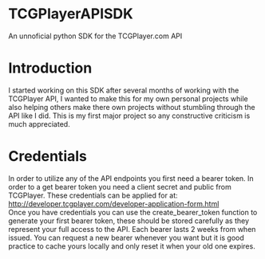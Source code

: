 # TCGPlayerAPISDK
An unnoficial python SDK for the TCGPlayer.com API

# Introduction
I started working on this SDK after several months of working with the TCGPlayer API, I wanted to make this for my own personal projects while also helping others make there own projects without stumbling through the API like I did. This is my first major project so any constructive criticism is much appreciated.

# Credentials
In order to utilize any of the API endpoints you first need a bearer token. In order to a get bearer token you need a client secret and public from TCGPlayer. These credentials can be applied for at: <br>
http://developer.tcgplayer.com/developer-application-form.html <br>
Once you have credentials you can use the create_bearer_token function to generate your first bearer token, these should be stored carefully as they represent your full access to the API. Each bearer lasts 2 weeks from when issued. You can request a new bearer whenever you want but it is good practice to cache yours locally and only reset it when your old one expires.
